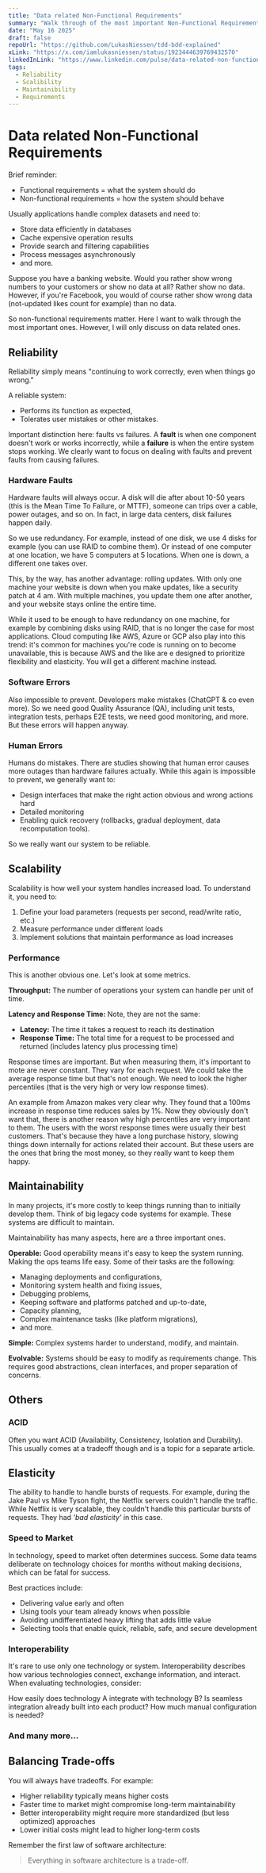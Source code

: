 ```yaml
---
title: "Data related Non-Functional Requirements"
summary: "Walk through of the most important Non-Functional Requirements that are data related."
date: "May 16 2025"
draft: false
repoUrl: "https://github.com/LukasNiessen/tdd-bdd-explained"
xLink: "https://x.com/iamlukasniessen/status/1923444639769432570"
linkedInLink: "https://www.linkedin.com/pulse/data-related-non-functional-requirements-lukas-nie%25C3%259Fen-hvkae/"
tags:
  - Reliability
  - Scalibility
  - Maintainibility
  - Requirements
---
```


# Data related Non-Functional Requirements

Brief reminder:

- Functional requirements = what the system should do
- Non-functional requirements = how the system should behave

Usually applications handle complex datasets and need to:

- Store data efficiently in databases
- Cache expensive operation results
- Provide search and filtering capabilities
- Process messages asynchronously
- and more.

Suppose you have a banking website. Would you rather show wrong numbers to your customers or show no data at all? Rather show no data. However, if you're Facebook, you would of course rather show wrong data (not-updated likes count for example) than no data.

So non-functional requirements matter. Here I want to walk through the most important ones. However, I will only discuss on data related ones.

## Reliability

Reliability simply means "continuing to work correctly, even when things go wrong."

A reliable system:

- Performs its function as expected,
- Tolerates user mistakes or other mistakes.

Important distinction here: faults vs failures. A **fault** is when one component doesn't work or works incorrectly, while a **failure** is when the entire system stops working. We clearly want to focus on dealing with faults and prevent faults from causing failures.

### Hardware Faults

Hardware faults will always occur. A disk will die after about 10-50 years (this is the Mean Time To Failure, or MTTF), someone can trips over a cable, power outages, and so on. In fact, in large data centers, disk failures happen daily.

So we use redundancy. For example, instead of one disk, we use 4 disks for example (you can use RAID to combine them). Or instead of one computer at one location, we have 5 computers at 5 locations. When one is down, a different one takes over.

This, by the way, has another advantage: rolling updates. With only one machine your website is down when you make updates, like a security patch at 4 am. With multiple machines, you update them one after another, and your website stays online the entire time.

While it used to be enough to have redundancy on one machine, for example by combining disks using RAID, that is no longer the case for most applications. Cloud computing like AWS, Azure or GCP also play into this trend: it's common for machines you're code is running on to become unavailable, this is because AWS and the like are e designed to prioritize flexibility and elasticity. You will get a different machine instead.

### Software Errors

Also impossible to prevent. Developers make mistakes (ChatGPT & co even more). So we need good Quality Assurance (QA), including unit tests, integration tests, perhaps E2E tests, we need good monitoring, and more. But these errors will happen anyway.

### Human Errors

Humans do mistakes. There are studies showing that human error causes more outages than hardware failures actually. While this again is impossible to prevent, we generally want to:

- Design interfaces that make the right action obvious and wrong actions hard
- Detailed monitoring
- Enabling quick recovery (rollbacks, gradual deployment, data recomputation tools).

So we really want our system to be reliable.

## Scalability

Scalability is how well your system handles increased load. To understand it, you need to:

1. Define your load parameters (requests per second, read/write ratio, etc.)
2. Measure performance under different loads
3. Implement solutions that maintain performance as load increases

### Performance

This is another obvious one. Let's look at some metrics.

**Throughput:** The number of operations your system can handle per unit of time.

**Latency and Response Time:** Note, they are not the same:

- **Latency:** The time it takes a request to reach its destination
- **Response Time:** The total time for a request to be processed and returned (includes latency plus processing time)

Response times are important. But when measuring them, it's important to mote are never constant. They vary for each request. We could take the average response time but that's not enough. We need to look the higher percentiles (that is the very high or very low response times).

An example from Amazon makes very clear why. They found that a 100ms increase in response time reduces sales by 1%. Now they obviously don't want that, there is another reason why high percentiles are very important to them. The users with the worst response times were usually their best customers. That's because they have a long purchase history, slowing things down internally for actions related their account. But these users are the ones that bring the most money, so they really want to keep them happy.

## Maintainability

In many projects, it's more costly to keep things running than to initially develop them. Think of big legacy code systems for example. These systems are difficult to maintain.

Maintainability has many aspects, here are a three important ones.

**Operable:** Good operability means it's easy to keep the system running. Making the ops teams life easy. Some of their tasks are the following:

- Managing deployments and configurations,
- Monitoring system health and fixing issues,
- Debugging problems,
- Keeping software and platforms patched and up-to-date,
- Capacity planning,
- Complex maintenance tasks (like platform migrations),
- and more.

**Simple:** Complex systems harder to understand, modify, and maintain.

**Evolvable:** Systems should be easy to modify as requirements change. This requires good abstractions, clean interfaces, and proper separation of concerns.

## Others

### ACID

Often you want ACID (Availability, Consistency, Isolation and Durability). This usually comes at a tradeoff though and is a topic for a separate article.

## Elasticity

The ability to handle to handle bursts of requests. For example, during the Jake Paul vs Mike Tyson fight, the Netflix servers couldn't handle the traffic. While Netflix is very scalable, they couldn't handle this particular bursts of requests. They had _'bad elasticity'_ in this case.

### Speed to Market

In technology, speed to market often determines success. Some data teams deliberate on technology choices for months without making decisions, which can be fatal for success.

Best practices include:

- Delivering value early and often
- Using tools your team already knows when possible
- Avoiding undifferentiated heavy lifting that adds little value
- Selecting tools that enable quick, reliable, safe, and secure development

### Interoperability

It's rare to use only one technology or system. Interoperability describes how various technologies connect, exchange information, and interact. When evaluating technologies, consider:

How easily does technology A integrate with technology B?
Is seamless integration already built into each product?
How much manual configuration is needed?

### And many more...

## Balancing Trade-offs

You will always have tradeoffs. For example:

- Higher reliability typically means higher costs
- Faster time to market might compromise long-term maintainability
- Better interoperability might require more standardized (but less optimized) approaches
- Lower initial costs might lead to higher long-term costs

Remember the first law of software architecture:

> Everything in software architecture is a trade-off.
